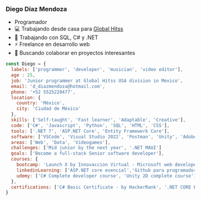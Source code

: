 ### Diego Díaz Mendoza

- Programador
- :computer: Trabajando desde casa para [Global Hitss](https://globalhitss.com/)
- 🌱 Trabajando con SQL, C# y .NET
- :zap: Freelance en desarrollo web
- 👯 Buscando colaborar en proyectos interesantes


```js
const Diego = {
  labels: ['programmer', 'developer', 'musician', 'video editor'],
  age : 25,
  job: 'Junior programmer at Global Hitss USA division in Mexico',
  email: 'd_diazmendoza@hotmail.com',
  phone: '+52 5525228477',
  location: {
    country: 'México',
    city: 'Ciudad de México'
  },
  skills: ['Self-taught', 'Fast learner', 'Adaptable', 'Creative'],
  code: ['C#', 'Javascript', 'Python', 'SQL', 'HTML', 'CSS'],
  tools: ['.NET 7', 'ASP.NET Core', 'Entity Framework Core'],
  software: ['VSCode', 'Visual Studio 2022', 'Postman', 'Unity', 'Adobe: Pr, Ae, Ps, Ai'],
  areas: ['Web', 'Data', 'Videogames'],
  challenges: ['Mid junior by the next year', '.NET MAUI']
  goals: ['Become a full-stack Senior software developer'],
  courses: {
    bootcamp: 'Launch X by Innovaccion Virtual - Microsoft web developer bootcamp',
    linkedinLearning: ['ASP.NET core esencial','Github para programadores', '.NET6 esencial', 'LINQ con C#'],
    udemy: ['C# Complete developer course', 'Unity 2D complete course'],
  },
  certifications: ['C# Basic Certificate - by HackerRank', '.NET CORE Esencial - by LinkedInLearning','Github para desarrolladores - by LinkedInLearning'],
}
```



